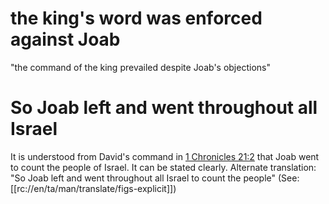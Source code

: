 # the king's word was enforced against Joab

"the command of the king prevailed despite Joab's objections"

# So Joab left and went throughout all Israel

It is understood from David's command in [1 Chronicles 21:2](../21/01.md) that Joab went to count the people of Israel. It can be stated clearly. Alternate translation: "So Joab left and went throughout all Israel to count the people" (See: [[rc://en/ta/man/translate/figs-explicit]])


